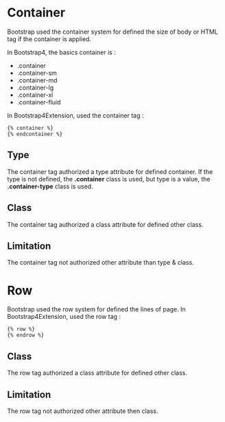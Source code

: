 # Container

Bootstrap used the container system for defined the size of
body or HTML tag if the container is applied.

In Bootstrap4, the basics container is :
- .container
- .container-sm
- .container-md
- .container-lg
- .container-xl
- .container-fluid

In Bootstrap4Extension, used the container tag :
```
{% container %}
{% endcontainer %}
```

## Type
The container tag authorized a type attribute for defined container.
If the type is not defined, the **.container** class is used, but
type is a value, the **.container-type** class is used.

## Class
The container tag authorized a class attribute for defined other class.

## Limitation
The container tag not authorized other attribute than type & class.


# Row

Bootstrap used the row system for defined the lines of page.
In Bootstrap4Extension, used the row tag :
```
{% row %}
{% endrow %}
```

## Class
The row tag authorized a class attribute for defined other class.

## Limitation
The row tag not authorized other attribute then class.
